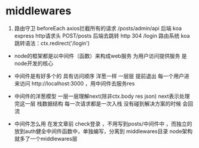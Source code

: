 # middlewares
1. 路由守卫 beforeEach
axios拦截所有的请求  /posts/admin/api
后端 koa express http请求头 POST/posts
后端去跳转 http 304 /login 路由系统
koa跳转语法：ctx.redirect('/login') 

- node的框架都是以中间件（函数）来构成web服务 为用户访问提供服务 是node开发的核心
- 中间件是有好多个的 具有访问顺序
  洋葱一样 一层层 提前退出
  每一个用户进来访问 http://localhost:3000 ，用中间件去服务res

- 中间件的洋葱模型
一层一层理解next(除非ctx.body res json)
next表示处理完这一层 
栈数据结构  每一次请求都是一次入栈
没有碰到解决方案的时候 会回流

- 中间件怎么用 
在发文章前 check登录 ，不用写到posts/中间件中 ，而独立的放到auth健全中间件函数中，单独编写，分离到
middlewares目录
node架构就多了一个middlewares层
